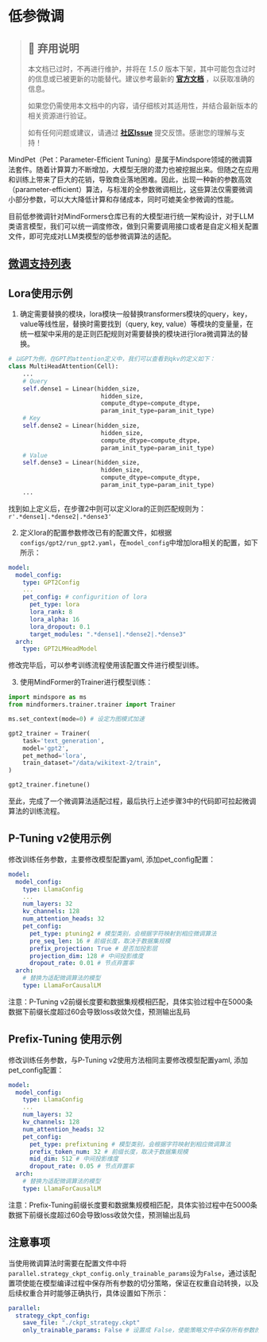 # 低参微调

> ## 🚨 弃用说明
>
> 本文档已过时，不再进行维护，并将在 *1.5.0* 版本下架，其中可能包含过时的信息或已被更新的功能替代。建议参考最新的 **[官方文档](https://www.mindspore.cn/mindformers/docs/zh-CN/dev/index.html)** ，以获取准确的信息。
>
> 如果您仍需使用本文档中的内容，请仔细核对其适用性，并结合最新版本的相关资源进行验证。
>
> 如有任何问题或建议，请通过 **[社区Issue](https://gitee.com/mindspore/mindformers/issues/new)** 提交反馈。感谢您的理解与支持！

MindPet（Pet：Parameter-Efficient Tuning）是属于Mindspore领域的微调算法套件。随着计算算力不断增加，大模型无限的潜力也被挖掘出来。但随之在应用和训练上带来了巨大的花销，导致商业落地困难。因此，出现一种新的参数高效（parameter-efficient）算法，与标准的全参数微调相比，这些算法仅需要微调小部分参数，可以大大降低计算和存储成本，同时可媲美全参微调的性能。

目前低参微调针对MindFormers仓库已有的大模型进行统一架构设计，对于LLM类语言模型，我们可以统一调度修改，做到只需要调用接口或者是自定义相关配置文件，即可完成对LLM类模型的低参微调算法的适配。

## [微调支持列表](../model_support_list.md#微调支持列表)

## Lora使用示例

1. 确定需要替换的模块，lora模块一般替换transformers模块的query，key，value等线性层，替换时需要找到（query, key, value）等模块的变量量，在统一框架中采用的是正则匹配规则对需要替换的模块进行lora微调算法的替换。

```python
# 以GPT为例，在GPT的attention定义中，我们可以查看到qkv的定义如下：
class MultiHeadAttention(Cell):
    ...
    # Query
    self.dense1 = Linear(hidden_size,
                          hidden_size,
                          compute_dtype=compute_dtype,
                          param_init_type=param_init_type)
    # Key
    self.dense2 = Linear(hidden_size,
                          hidden_size,
                          compute_dtype=compute_dtype,
                          param_init_type=param_init_type)
    # Value
    self.dense3 = Linear(hidden_size,
                          hidden_size,
                          compute_dtype=compute_dtype,
                          param_init_type=param_init_type)
    ...
```

找到如上定义后，在步骤2中则可以定义lora的正则匹配规则为：`r'.*dense1|.*dense2|.*dense3'`

2. 定义lora的配置参数修改已有的配置文件，如根据`configs/gpt2/run_gpt2.yaml`，在`model_config`中增加lora相关的配置，如下所示：

```yaml
model:
  model_config:
    type: GPT2Config
    ...
    pet_config: # configurition of lora
      pet_type: lora
      lora_rank: 8
      lora_alpha: 16
      lora_dropout: 0.1
      target_modules: ".*dense1|.*dense2|.*dense3"
  arch:
    type: GPT2LMHeadModel
```

修改完毕后，可以参考训练流程使用该配置文件进行模型训练。

3. 使用MindFormer的Trainer进行模型训练：

```python
import mindspore as ms
from mindformers.trainer.trainer import Trainer

ms.set_context(mode=0) # 设定为图模式加速

gpt2_trainer = Trainer(
    task='text_generation',
    model='gpt2',
    pet_method='lora',
    train_dataset="/data/wikitext-2/train",
)

gpt2_trainer.finetune()
```

至此，完成了一个微调算法适配过程，最后执行上述步骤3中的代码即可拉起微调算法的训练流程。

## P-Tuning v2使用示例

修改训练任务参数，主要修改模型配置yaml, 添加pet_config配置：

```yaml
model:
  model_config:
    type: LlamaConfig
    ...
    num_layers: 32
    kv_channels: 128
    num_attention_heads: 32
    pet_config:
      pet_type: ptuning2 # 模型类别，会根据字符映射到相应微调算法
      pre_seq_len: 16 # 前缀长度，取决于数据集规模
      prefix_projection: True # 是否加投影层
      projection_dim: 128 # 中间投影维度
      dropout_rate: 0.01 # 节点弃置率
  arch:
    # 替换为适配微调算法的模型
    type: LlamaForCausalLM
```

注意：P-Tuning v2前缀长度要和数据集规模相匹配，具体实验过程中在5000条数据下前缀长度超过60会导致loss收敛欠佳，预测输出乱码

## Prefix-Tuning 使用示例

修改训练任务参数，与P-Tuning v2使用方法相同主要修改模型配置yaml, 添加pet_config配置：

```yaml
model:
  model_config:
    type: LlamaConfig
    ...
    num_layers: 32
    kv_channels: 128
    num_attention_heads: 32
    pet_config:
      pet_type: prefixtuning # 模型类别，会根据字符映射到相应微调算法
      prefix_token_num: 32 # 前缀长度，取决于数据集规模
      mid_dim: 512 # 中间投影维度
      dropout_rate: 0.05 # 节点弃置率
  arch:
    # 替换为适配微调算法的模型
    type: LlamaForCausalLM
```

注意：Prefix-Tuning前缀长度要和数据集规模相匹配，具体实验过程中在5000条数据下前缀长度超过60会导致loss收敛欠佳，预测输出乱码

## 注意事项

当使用微调算法时需要在配置文件中将`parallel.strategy_ckpt_config.only_trainable_params`设为`False`，通过该配置项使能在模型编译过程中保存所有参数的切分策略，保证在权重自动转换，以及后续权重合并时能够正确执行，具体设置如下所示：

```yaml
parallel:
  strategy_ckpt_config:
    save_file: "./ckpt_strategy.ckpt"
    only_trainable_params: False # 设置成 False，使能策略文件中保存所有参数的切分策略，保证在权重自动转换，以及后续权重合并时能够正确执行
```
